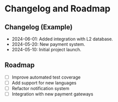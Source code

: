 # Changelog and Roadmap

## Changelog (Example)
- 2024-06-01: Added integration with L2 database.
- 2024-05-20: New payment system.
- 2024-05-10: Initial project launch.

## Roadmap
- [ ] Improve automated test coverage
- [ ] Add support for new languages
- [ ] Refactor notification system
- [ ] Integration with new payment gateways 